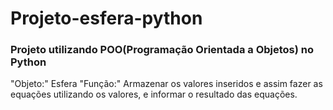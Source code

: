 # Projeto-esfera-python
### Projeto utilizando POO(Programação Orientada a Objetos) no Python
"Objeto:" Esfera
"Função:" Armazenar os valores inseridos e assim fazer as equações
utilizando os valores, e informar o resultado das equações.
